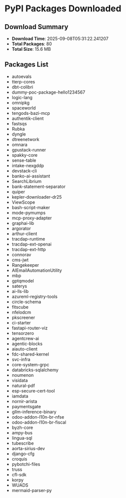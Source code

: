 # PyPI Packages Downloaded

## Download Summary
- **Download Time**: 2025-09-08T05:31:22.241207
- **Total Packages**: 80
- **Total Size**: 15.6 MB

## Packages List
- autoevals
- tterp-cores
- dbt-colibri
- dummy-poc-package-hello1234567
- logic-lang
- omnipkg
- spaceworld
- tengods-bazi-mcp
- authentik-client
- fastsqs
- Rubka
- dyngle
- dtreenetwork
- omnara
- gpustack-runner
- spakky-core
- sense-table
- intake-nexgddp
- devstack-cli
- banko-ai-assistant
- SearchLibrium
- bank-statement-separator
- quiper
- kepler-downloader-dr25
- ViewScope
- bash-script-maker
- mode-pymumps
- mcp-proxy-adapter
- graphai-lib
- argorator
- arthur-client
- tracdap-runtime
- tracdap-ext-openai
- tracdap-ext-http
- connorav
- cms-jwt
- Rangekeeper
- AIEmailAutomationUtility
- mbp
- gptqmodel
- saterys
- ai-lls-lib
- azureml-registry-tools
- circle-schema
- fitscube
- nfelodcm
- pkscreener
- ci-starter
- fastapi-router-viz
- tensorzero
- agentcrew-ai
- agentic-blocks
- aiauto-client
- fdc-shared-kernel
- svc-infra
- core-system-grpc
- databricks-sqlalchemy
- noumenon
- visidata
- natural-pdf
- esp-secure-cert-tool
- iamdata
- nornir-arista
- paymentsgate
- gllm-inference-binary
- odoo-addon-l10n-br-nfse
- odoo-addon-l10n-br-fiscal
- byzh-core
- ampy-bus
- lingua-sql
- tubescribe
- aorta-sirius-dev
- django-cfg
- croquis
- pybotchi-files
- truss
- cfl-sdk
- korpy
- WUADS
- mermaid-parser-py
